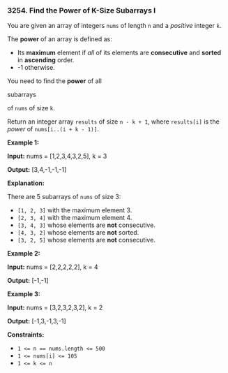 ### 3254\. Find the Power of K-Size Subarrays I

You are given an array of integers `nums` of length `n` and a _positive_ integer `k`.

The **power** of an array is defined as:

*   Its **maximum** element if _all_ of its elements are **consecutive** and **sorted** in **ascending** order.
*   \-1 otherwise.

You need to find the **power** of all

subarrays

of `nums` of size `k`.

Return an integer array `results` of size `n - k + 1`, where `results[i]` is the _power_ of `nums[i..(i + k - 1)]`.

**Example 1:**

**Input:** nums = \[1,2,3,4,3,2,5\], k = 3

**Output:** \[3,4,-1,-1,-1\]

**Explanation:**

There are 5 subarrays of `nums` of size 3:

*   `[1, 2, 3]` with the maximum element 3.
*   `[2, 3, 4]` with the maximum element 4.
*   `[3, 4, 3]` whose elements are **not** consecutive.
*   `[4, 3, 2]` whose elements are **not** sorted.
*   `[3, 2, 5]` whose elements are **not** consecutive.

**Example 2:**

**Input:** nums = \[2,2,2,2,2\], k = 4

**Output:** \[-1,-1\]

**Example 3:**

**Input:** nums = \[3,2,3,2,3,2\], k = 2

**Output:** \[-1,3,-1,3,-1\]

**Constraints:**

*   `1 <= n == nums.length <= 500`
*   `1 <= nums[i] <= 105`
*   `1 <= k <= n`
